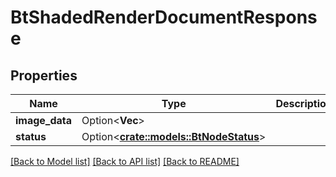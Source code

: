 # BtShadedRenderDocumentResponse

## Properties

Name | Type | Description | Notes
------------ | ------------- | ------------- | -------------
**image_data** | Option<**Vec<String>**> |  | [optional]
**status** | Option<[**crate::models::BtNodeStatus**](BTNodeStatus.md)> |  | [optional]

[[Back to Model list]](../README.md#documentation-for-models) [[Back to API list]](../README.md#documentation-for-api-endpoints) [[Back to README]](../README.md)


